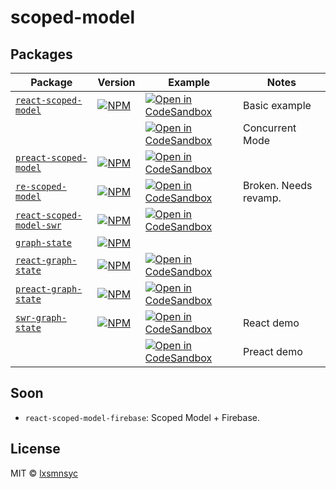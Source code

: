 # scoped-model

## Packages

| Package | Version | Example | Notes |
| --- | --- | --- | --- |
| [`react-scoped-model`](https://github.com/lxsmnsyc/scoped-model/tree/master/packages/react-scoped-model) | [![NPM](https://img.shields.io/npm/v/react-scoped-model.svg)](https://www.npmjs.com/package/react-scoped-model) | [![Open in CodeSandbox](https://img.shields.io/badge/Open%20in-CodeSandbox-blue?style=flat-square&logo=codesandbox)](https://codesandbox.io/s/github/LXSMNSYC/scoped-model/tree/master/examples/react-scoped-model) | Basic example |
| | | [![Open in CodeSandbox](https://img.shields.io/badge/Open%20in-CodeSandbox-blue?style=flat-square&logo=codesandbox)](https://codesandbox.io/s/github/LXSMNSYC/scoped-model/tree/master/examples/react-scoped-model-concurrent) | Concurrent Mode |
| [`preact-scoped-model`](https://github.com/lxsmnsyc/scoped-model/tree/master/packages/preact-scoped-model) | [![NPM](https://img.shields.io/npm/v/preact-scoped-model.svg)](https://www.npmjs.com/package/preact-scoped-model) | [![Open in CodeSandbox](https://img.shields.io/badge/Open%20in-CodeSandbox-blue?style=flat-square&logo=codesandbox)](https://codesandbox.io/s/github/LXSMNSYC/scoped-model/tree/master/examples/preact-scoped-model) |
| [`re-scoped-model`](https://github.com/lxsmnsyc/scoped-model/tree/master/packages/re-scoped-model) | [![NPM](https://img.shields.io/npm/v/re-scoped-model.svg)](https://www.npmjs.com/package/re-scoped-model) | [![Open in CodeSandbox](https://img.shields.io/badge/Open%20in-CodeSandbox-blue?style=flat-square&logo=codesandbox)](https://codesandbox.io/s/github/LXSMNSYC/scoped-model/tree/master/examples/re-scoped-model) | Broken. Needs revamp.
| [`react-scoped-model-swr`](https://github.com/lxsmnsyc/scoped-model/tree/master/packages/react-scoped-model-swr) | [![NPM](https://img.shields.io/npm/v/react-scoped-model-swr.svg)](https://www.npmjs.com/package/react-scoped-model-swr) | [![Open in CodeSandbox](https://img.shields.io/badge/Open%20in-CodeSandbox-blue?style=flat-square&logo=codesandbox)](https://codesandbox.io/s/github/LXSMNSYC/scoped-model/tree/master/examples/react-scoped-model-swr) |
| [`graph-state`](https://github.com/lxsmnsyc/scoped-model/tree/master/packages/graph-state) | [![NPM](https://img.shields.io/npm/v/graph-state.svg)](https://www.npmjs.com/package/graph-state) | |
| [`react-graph-state`](https://github.com/lxsmnsyc/scoped-model/tree/master/packages/react-graph-state) | [![NPM](https://img.shields.io/npm/v/react-graph-state.svg)](https://www.npmjs.com/package/react-graph-state) | [![Open in CodeSandbox](https://img.shields.io/badge/Open%20in-CodeSandbox-blue?style=flat-square&logo=codesandbox)](https://codesandbox.io/s/github/LXSMNSYC/scoped-model/tree/master/examples/react-graph-state) |
| [`preact-graph-state`](https://github.com/lxsmnsyc/scoped-model/tree/master/packages/preact-graph-state) | [![NPM](https://img.shields.io/npm/v/preact-graph-state.svg)](https://www.npmjs.com/package/preact-graph-state) | [![Open in CodeSandbox](https://img.shields.io/badge/Open%20in-CodeSandbox-blue?style=flat-square&logo=codesandbox)](https://codesandbox.io/s/github/LXSMNSYC/scoped-model/tree/master/examples/preact-graph-state) |
| [`swr-graph-state`](https://github.com/lxsmnsyc/scoped-model/tree/master/packages/swr-graph-state) | [![NPM](https://img.shields.io/npm/v/swr-graph-state.svg)](https://www.npmjs.com/package/swr-graph-state) | [![Open in CodeSandbox](https://img.shields.io/badge/Open%20in-CodeSandbox-blue?style=flat-square&logo=codesandbox)](https://codesandbox.io/s/github/LXSMNSYC/scoped-model/tree/master/examples/react-graph-state-swr) | React demo |
| | | [![Open in CodeSandbox](https://img.shields.io/badge/Open%20in-CodeSandbox-blue?style=flat-square&logo=codesandbox)](https://codesandbox.io/s/github/LXSMNSYC/scoped-model/tree/master/examples/preact-graph-state-swr) | Preact demo |
## Soon

- `react-scoped-model-firebase`: Scoped Model + Firebase.

## License

MIT © [lxsmnsyc](https://github.com/lxsmnsyc)
